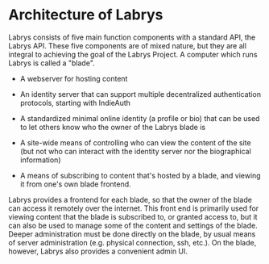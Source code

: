 # Architecture of Labrys

Labrys consists of five main function components with a standard API, the Labrys API.
These five components are of mixed nature, but they are all integral to achieving the
goal of the Labrys Project. A computer which runs Labrys is called a "blade". 

- A webserver for hosting content

- An identity server that can support multiple decentralized authentication protocols,
  starting with IndieAuth

- A standardized minimal online identity (a profile or bio) that can be used to let
  others know who the owner of the Labrys blade is

- A site-wide means of controlling who can view the content of the site (but not who
  can interact with the identity server nor the biographical information)

- A means of subscribing to content that's hosted by a blade, and viewing it from
  one's own blade frontend.

Labrys provides a frontend for each blade, so that the owner of the blade can access
it remotely over the internet. This front end is primarily used for viewing content
that the blade is subscribed to, or granted access to, but it can also be used to
manage some of the content and settings of the blade. Deeper administration must be
done directly on the blade, by usual means of server administration (e.g. physical
connection, ssh, etc.). On the blade, however, Labrys also provides a convenient
admin UI.

